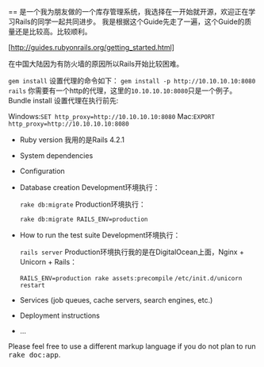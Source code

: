 == 是一个我为朋友做的一个库存管理系统，我选择在一开始就开源，欢迎正在学习Rails的同学一起共同进步。
我是根据这个Guide先走了一遍，这个Guide的质量还是比较高。比较顺利。

  [http://guides.rubyonrails.org/getting_started.html]

在中国大陆因为有防火墙的原因所以Rails开始比较困难。

  `gem install` 设置代理的命令如下：
  `gem install -p http://10.10.10.10:8080 rails`
你需要有一个http的代理，这里的`10.10.10.10:8080`只是一个例子。
Bundle install 设置代理在执行前先:

   Windows:`SET http_proxy=http://10.10.10.10:8080`
    Mac:`EXPORT http_proxy=http://10.10.10.10:8080`

* Ruby version
我用的是Rails 4.2.1

* System dependencies

* Configuration

* Database creation
Development环境执行：

  `rake db:migrate`
Production环境执行：

  `rake db:migrate RAILS_ENV=production`

* How to run the test suite
Development环境执行：

  `rails server`
Production环境执行我的是在DigitalOcean上面，Nginx + Unicorn  + Rails：

  `RAILS_ENV=production rake assets:precompile`
  `/etc/init.d/unicorn restart`

* Services (job queues, cache servers, search engines, etc.)

* Deployment instructions

* ...


Please feel free to use a different markup language if you do not plan to run
<tt>rake doc:app</tt>.

[http://guides.rubyonrails.org/getting_started.html]: http://guides.rubyonrails.org/getting_started.html
